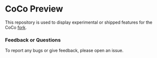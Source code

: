 # CoCo Preview

This repository is used to display experimental or shipped features for the CoCo 
[fork](https://github.com/ericdesj/moz-codecover-ui).


### Feedback or Questions
To report any bugs or give feedback, please open an issue.